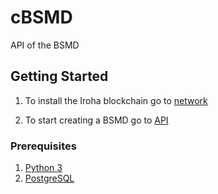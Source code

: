 # cBSMD
API of the BSMD

## Getting Started

1. To install the Iroha blockchain go to [network](network/)

2. To start creating a BSMD go to [API](API/)

### Prerequisites
1. [Python 3](https://www.python.org/download/releases/3.0/)
3. [PostgreSQL](https://www.postgresql.org/)
